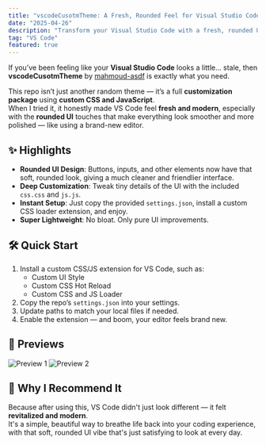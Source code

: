```yaml
---
title: "vscodeCusotmTheme: A Fresh, Rounded Feel for Visual Studio Code"
date: "2025-04-26"
description: "Transform your Visual Studio Code with a fresh, rounded UI using vscodeCusotmTheme by mahmoud-asdf. A simple yet effective customization package that makes coding feel modern and clean."
tag: "VS Code"
featured: true
---
```


If you’ve been feeling like your **Visual Studio Code** looks a little... stale, then **vscodeCusotmTheme** by [mahmoud-asdf](https://github.com/mahmoud-asdf/vscodeCusotmTheme) is exactly what you need.

This repo isn’t just another random theme — it’s a full **customization package** using **custom CSS and JavaScript**.  
When I tried it, it honestly made VS Code feel **fresh and modern**, especially with the **rounded UI** touches that make everything look smoother and more polished — like using a brand-new editor.

## ✨ Highlights

- **Rounded UI Design**: Buttons, inputs, and other elements now have that soft, rounded look, giving a much cleaner and friendlier interface.
- **Deep Customization**: Tweak tiny details of the UI with the included `css.css` and `js.js`.
- **Instant Setup**: Just copy the provided `settings.json`, install a custom CSS loader extension, and enjoy.
- **Super Lightweight**: No bloat. Only pure UI improvements.

## 🛠 Quick Start

1. Install a custom CSS/JS extension for VS Code, such as:
   - Custom UI Style
   - Custom CSS Hot Reload
   - Custom CSS and JS Loader
2. Copy the repo’s `settings.json` into your settings.
3. Update paths to match your local files if needed.
4. Enable the extension — and boom, your editor feels brand new.

## 📸 Previews

<img src="/images/blog/vscodecusotmtheme-a-fresh-rounded-feel-for-visual-studio-code/s-1.jpg" alt="Preview 1" />
<img src="/images/blog/vscodecusotmtheme-a-fresh-rounded-feel-for-visual-studio-code/s-2.jpg" alt="Preview 2" />

## 🎯 Why I Recommend It

Because after using this, VS Code didn't just look different — it felt **revitalized and modern**.  
It's a simple, beautiful way to breathe life back into your coding experience, with that soft, rounded UI vibe that's just satisfying to look at every day.
